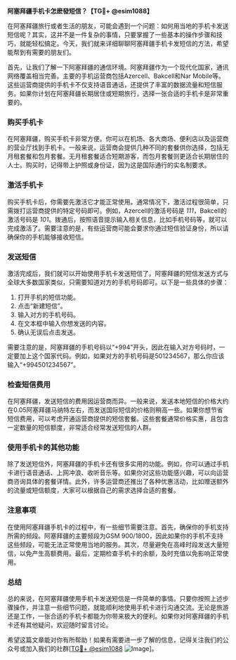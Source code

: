 **阿塞拜疆手机卡怎麽發短信？【TG💪+ @esim1088】**

在阿塞拜疆旅行或者生活的朋友，可能会遇到一个问题：如何用当地的手机卡发送短信呢？其实，这并不是一件复杂的事情，只要掌握了一些基本的操作步骤和技巧，就能轻松搞定。今天，我们就来详细聊聊阿塞拜疆手机卡发短信的方法，希望能帮到有需要的朋友们。

首先，让我们了解一下阿塞拜疆的通信环境。阿塞拜疆作为一个现代化国家，通讯网络覆盖相当完善。主要的手机运营商包括Azercell、Bakcell和Nar Mobile等。这些运营商提供的手机卡不仅支持语音通话，还提供了丰富的数据流量和短信服务。如果你计划在阿塞拜疆长期居住或短期旅行，选择一张合适的手机卡是非常重要的。

### **购买手机卡**

在阿塞拜疆，购买手机卡非常方便。你可以在机场、各大商场、便利店以及运营商的营业厅找到手机卡。一般来说，运营商会提供几种不同的套餐供你选择，包括无月租套餐和包月套餐。无月租套餐适合短期游客，而包月套餐则更适合长期居住的人士。购买时，记得带上护照或身份证，因为这是国际通行的实名制要求。

### **激活手机卡**

购买手机卡后，你需要先激活它才能正常使用。通常情况下，激活过程很简单，只需拨打运营商提供的特定号码即可。例如，Azercell的激活号码是 *111*，Bakcell的激活号码是 *101*。拨通后，按照语音提示输入相关信息，比如手机号码等，就可以完成激活了。需要注意的是，有些运营商可能会要求你通过短信验证身份，所以请确保你的手机能够接收短信。

### **发送短信**

激活完成后，我们就可以开始使用手机卡发送短信了。阿塞拜疆的短信发送方式与全球大多数国家类似，只需要知道对方的手机号码即可。以下是一些具体的步骤：

1. 打开手机的短信功能。
2. 点击“新建短信”。
3. 输入对方的手机号码。
4. 在文本框中输入你想发送的内容。
5. 确认无误后点击发送。

需要注意的是，阿塞拜疆的手机号码以“+994”开头，因此在输入对方号码时，一定要加上这个国家代码。例如，如果对方的手机号码是501234567，那么你应该输入“+994501234567”。

### **检查短信费用**

在阿塞拜疆，发送短信的费用因运营商而异。一般来说，发送本地短信的价格大约在0.05阿塞拜疆马纳特左右，而发送国际短信的价格则稍高一些。如果你想节省短信费用，可以考虑开通运营商提供的短信套餐。这些套餐通常价格实惠，且包含一定数量的短信额度，非常适合经常发送短信的人群。

### **使用手机卡的其他功能**

除了发送短信外，阿塞拜疆的手机卡还有很多实用的功能。例如，你可以通过手机卡进行语音通话、上网冲浪、收听音乐等。如果你对这些功能感兴趣，可以向运营商咨询具体的套餐详情。此外，许多运营商还推出了各种优惠活动，比如赠送额外的流量或短信额度，大家可以根据自己的需求选择合适的套餐。

### **注意事项**

在使用阿塞拜疆手机卡的过程中，有一些细节需要注意。首先，确保你的手机支持所需的频段。阿塞拜疆的主要频段为GSM 900/1800，因此如果你的手机不支持这些频段，可能无法正常使用当地的服务。其次，尽量避免在高峰时段发送大量短信，以免产生高额费用。最后，定期检查手机卡的余额，及时充值以免影响正常使用。

### **总结**

总的来说，在阿塞拜疆使用手机卡发送短信是一件简单的事情。只要你按照上述步骤操作，并注意一些细节问题，就能顺利地使用手机卡进行沟通交流。无论是旅游还是工作，一张合适的手机卡都能为你带来极大的便利。如果你对阿塞拜疆的手机卡还有其他疑问，欢迎随时留言讨论。

希望这篇文章能对你有所帮助！如果有需要进一步了解的信息，记得关注我们的公众号或加入我们的社群[[TG💪+ @esim1088](https://t.me/s/esim1088) ![Image](https://i.postimg.cc/4NQfJmqS/Snipaste-2025-05-13-00-14-12.png)]。